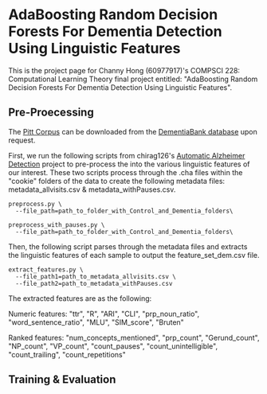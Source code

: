 # AdaBoosting Random Decision Forests For Dementia Detection Using Linguistic Features

This is the project page for Channy Hong (60977917)'s COMPSCI 228: Computational Learning Theory final project entitled: "AdaBoosting Random Decision Forests For Dementia Detection Using Linguistic Features".

## Pre-Proecessing

The [Pitt Corpus](https://dementia.talkbank.org/access/English/Pitt.html) can be downloaded from the [DementiaBank database](https://dementia.talkbank.org/) upon request.

First, we run the following scripts from chirag126's [Automatic Alzheimer Detection](https://github.com/chirag126/Automatic_Alzheimer_Detection) project to pre-process the into the various linguistic features of our interest. These two scripts process through the .cha files within the "cookie" folders of the data to create the following metadata files: metadata_allvisits.csv & metadata_withPauses.csv.

```
preprocess.py \
  --file_path=path_to_folder_with_Control_and_Dementia_folders\
```

```
preprocess_with_pauses.py \
  --file_path=path_to_folder_with_Control_and_Dementia_folders\
```

Then, the following script parses through the metadata files and extracts the linguistic features of each sample to output the feature_set_dem.csv file.

```
extract_features.py \
  --file_path1=path_to_metadata_allvisits.csv \
  --file_path2=path_to_metadata_withPauses.csv
```

The extracted features are as the following:

Numeric features: "ttr", "R", "ARI", "CLI", "prp_noun_ratio", "word_sentence_ratio", "MLU", "SIM_score", "Bruten"

Ranked features: "num_concepts_mentioned", "prp_count", "Gerund_count", "NP_count", "VP_count", "count_pauses", "count_unintelligible", "count_trailing", "count_repetitions"



## Training & Evaluation

```




```








